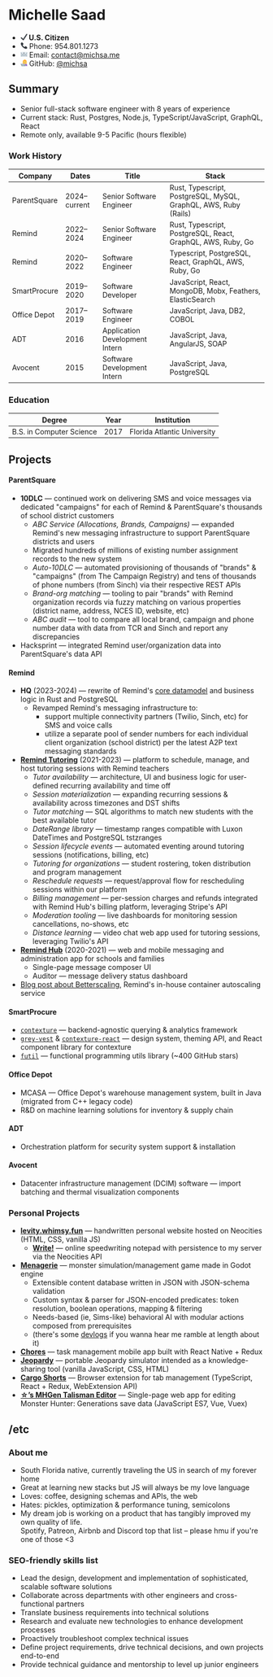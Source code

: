 # Michelle Saad

- **<img src="svg/check-mark.svg" width=13 height=13 /> U.S. Citizen**
- <img src="svg/telephone-receiver.svg" width=13 height=13 /> Phone: 954.801.1273
- <img src="svg/e-mail.svg" width=13 height=13 /> Email: contact@michsa.me
- <img src="svg/woman-technologist.svg" width=13 height=13 /> GitHub: [@michsa](https://github.com/michsa)

## Summary

- Senior full-stack software engineer with 8 years of experience
- Current stack: Rust, Postgres, Node.js, TypeScript/JavaScript, GraphQL, React
- Remote only, available 9-5 Pacific (hours flexible)

### Work History

| Company      | Dates        | Title                          | Stack                                                           |
| ------------ | ------------ | ------------------------------ | --------------------------------------------------------------- |
| ParentSquare | 2024–current | Senior Software Engineer       | Rust, Typescript, PostgreSQL, MySQL, GraphQL, AWS, Ruby (Rails) |
| Remind       | 2022–2024    | Senior Software Engineer       | Rust, Typescript, PostgreSQL, React, GraphQL, AWS, Ruby, Go     |
| Remind       | 2020–2022    | Software Engineer              | Typescript, PostgreSQL, React, GraphQL, AWS, Ruby, Go           |
| SmartProcure | 2019–2020    | Software Developer             | JavaScript, React, MongoDB, Mobx, Feathers, ElasticSearch       |
| Office Depot | 2017–2019    | Software Engineer              | JavaScript, Java, DB2, COBOL                                    |
| ADT          | 2016         | Application Development Intern | JavaScript, Java, AngularJS, SOAP                               |
| Avocent      | 2015         | Software Development Intern    | JavaScript, Java, PostgreSQL                                    |

### Education

| Degree                 | Year | Institution                 |
| ---------------------- | ---- | --------------------------- |
| B.S. in Computer Science | 2017 | Florida Atlantic University |

## Projects

#### ParentSquare

- **10DLC** — continued work on delivering SMS and voice messages via dedicated "campaigns" for each of Remind & ParentSquare's thousands of school district customers
  - *ABC Service (Allocations, Brands, Campaigns)* — expanded Remind's new messaging infrastructure to support ParentSquare districts and users
  - Migrated hundreds of millions of existing number assignment records to the new system
  - *Auto-10DLC* — automated provisioning of thousands of "brands" & "campaigns" (from The Campaign Registry) and tens of thousands of phone numbers (from Sinch) via their respective REST APIs
  - *Brand-org matching* — tooling to pair "brands" with Remind organization records via fuzzy matching on various properties (district name, address, NCES ID, website, etc)
  - *ABC audit* — tool to compare all local brand, campaign and phone number data with data from TCR and Sinch and report any discrepancies
- Hacksprint — integrated Remind user/organization data into ParentSquare's data API

#### Remind

- **HQ** (2023-2024) — rewrite of Remind's [core datamodel](https://engineering.remind.com/Transitive-Closure-In-PostgreSQL/) and business logic in Rust and PostgreSQL
  - Revamped Remind's messaging infrastructure to:
    - support multiple connectivity partners (Twilio, Sinch, etc) for SMS and voice calls
    - utilize a separate pool of sender numbers for each individual client organization (school district) per the latest A2P text messaging standards
- [**Remind Tutoring**](https://www.remind.com/tutoring) (2021-2023) — platform to schedule, manage, and host tutoring sessions with Remind teachers
  - *Tutor availability* — architecture, UI and business logic for user-defined recurring availability and time off
  - *Session materialization* — expanding recurring sessions & availability across timezones and DST shifts
  - *Tutor matching* — SQL algorithms to match new students with the best available tutor
  - *DateRange library* — timestamp ranges compatible with Luxon DateTimes and PostgreSQL tstzranges
  - *Session lifecycle events* — automated eventing around tutoring sessions (notifications, billing, etc)
  - *Tutoring for organizations* — student rostering, token distribution and program management
  - *Reschedule requests* — request/approval flow for rescheduling sessions within our platform
  - *Billing management* — per-session charges and refunds integrated with Remind Hub's billing platform, leveraging Stripe's API
  - *Moderation tooling* — live dashboards for monitoring session cancellations, no-shows, etc
  - *Distance learning* — video chat web app used for tutoring sessions, leveraging Twilio's API
- [**Remind Hub**](https://www.remind.com/hub) (2020-2021) — web and mobile messaging and administration app for schools and families
  - Single-page message composer UI
  - Auditor — message delivery status dashboard
- [Blog post about Betterscaling](https://engineering.remind.com/betterscaling/), Remind's in-house container autoscaling service

#### SmartProcure

- [`contexture`](https://github.com/smartprocure/contexture) — backend-agnostic querying & analytics framework
- [`grey-vest`](https://github.com/smartprocure/grey-vest) & [`contexture-react`](https://github.com/smartprocure/contexture-react) — design system, theming API, and React component library for contexture
- [`futil`](https://github.com/smartprocure/futil-js) — functional programming utils library (~400 GitHub stars)

#### Office Depot

- MCASA — Office Depot's warehouse management system, built in Java (migrated from C++ legacy code)
- R&D on machine learning solutions for inventory & supply chain

#### ADT

- Orchestration platform for security system support & installation

#### Avocent

- Datacenter infrastructure management (DCIM) software — import batching and thermal visualization components

### Personal Projects

- **[levity.whimsy.fun](https://levity.whimsy.fun)** — handwritten personal website hosted on Neocities (HTML, CSS, vanilla JS)
  - **[Write!](https://levity.whimsy.fun/write/about)** — online speedwriting notepad with persistence to my server via the Neocities API
- **[Menagerie](https://github.com/sand-bird/menagerie)** — monster simulation/management game made in Godot engine
  - Extensible content database written in JSON with JSON-schema validation
  - Custom syntax & parser for JSON-encoded predicates: token resolution, boolean operations, mapping & filtering
  - Needs-based (ie, Sims-like) behavioral AI with modular actions composed from prerequisites
  - (there's some [devlogs](https://vimeo.com/user204385298) if you wanna hear me ramble at length about it)
- **[Chores](https://github.com/michsa/chores)** — task management mobile app built with React Native + Redux
- **[Jeopardy](https://github.com/michsa/jeopardy)** — portable Jeopardy simulator intended as a knowledge-sharing tool (vanilla JavaScript, CSS, HTML)
- **[Cargo Shorts](https://github.com/michsa/cargo-shorts)** — Browser extension for tab management (TypeScript, React + Redux, WebExtension API)
- **[☆’s MHGen Talisman Editor](https://sand-bird.github.io/talismans)** — Single-page web app for editing Monster Hunter: Generations save data (JavaScript ES7, Vue, Vuex)

## /etc

### About me

- South Florida native, currently traveling the US in search of my forever home
- Great at learning new stacks but JS will always be my love language
- Loves: coffee, designing schemas and APIs, the web
- Hates: pickles, optimization & performance tuning, semicolons
- My dream job is working on a product that has tangibly improved my own quality of life.  
  Spotify, Patreon, Airbnb and Discord top that list &ndash; please hmu if you're one of those <3

### SEO-friendly skills list

- Lead the design, development and implementation of sophisticated, scalable software solutions
- Collaborate across departments with other engineers and cross-functional partners
- Translate business requirements into technical solutions
- Research and evaluate new technologies to enhance development processes
- Proactively troubleshoot complex technical issues
- Define project requirements, drive technical decisions, and own projects end-to-end
- Provide technical guidance and mentorship to level up junior engineers

